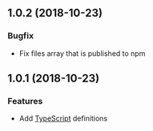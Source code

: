 ## 1.0.2 (2018-10-23)

### Bugfix

- Fix files array that is published to npm

## 1.0.1 (2018-10-23)

### Features

- Add [TypeScript](http://www.typescriptlang.org) definitions
